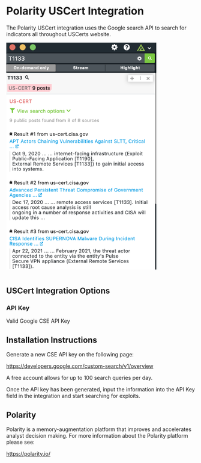 # Polarity USCert Integration

The Polarity USCert integration uses the Google search API to search for indicators all throughout USCerts website.

<div style="display:flex; justify-content:flex-start; align-items:flex-start; padding-bottom: 15px;">
  <img width="400" alt="Integration Example Overlay" src="./assets/overlay.png">
</div>

## USCert Integration Options

### API Key

Valid Google CSE API Key

## Installation Instructions

Generate a new CSE API key on the following page:

https://developers.google.com/custom-search/v1/overview

A free account allows for up to 100 search queries per day.

Once the API key has been generated, input the information into the API Key field in the integration and start searching for exploits. 


## Polarity

Polarity is a memory-augmentation platform that improves and accelerates analyst decision making.  For more information about the Polarity platform please see:

https://polarity.io/
